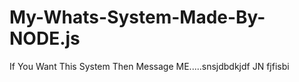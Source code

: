 # My-Whats-System-Made-By-NODE.js
If You Want This System Then Message ME.....snsjdbdkjdf JN fjfisbi
